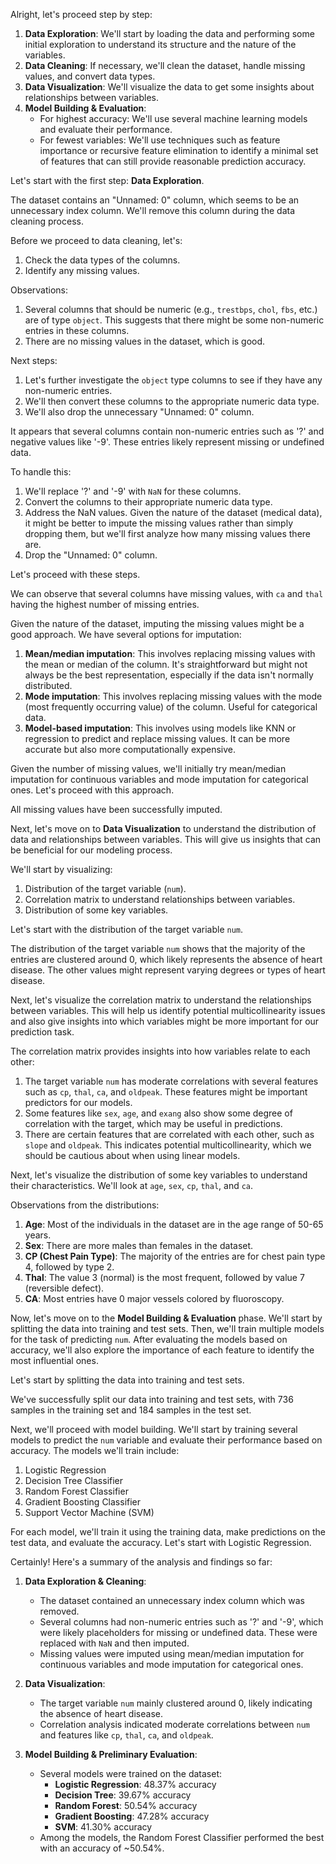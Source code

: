 Alright, let's proceed step by step:

1. **Data Exploration**: We'll start by loading the data and performing some initial exploration to understand its structure and the nature of the variables.
2. **Data Cleaning**: If necessary, we'll clean the dataset, handle missing values, and convert data types.
3. **Data Visualization**: We'll visualize the data to get some insights about relationships between variables.
4. **Model Building & Evaluation**: 
   - For highest accuracy: We'll use several machine learning models and evaluate their performance.
   - For fewest variables: We'll use techniques such as feature importance or recursive feature elimination to identify a minimal set of features that can still provide reasonable prediction accuracy.

Let's start with the first step: **Data Exploration**.

The dataset contains an "Unnamed: 0" column, which seems to be an unnecessary index column. We'll remove this column during the data cleaning process.

Before we proceed to data cleaning, let's:

1. Check the data types of the columns.
2. Identify any missing values.

Observations:

1. Several columns that should be numeric (e.g., `trestbps`, `chol`, `fbs`, etc.) are of type `object`. This suggests that there might be some non-numeric entries in these columns.
2. There are no missing values in the dataset, which is good.

Next steps:

1. Let's further investigate the `object` type columns to see if they have any non-numeric entries.
2. We'll then convert these columns to the appropriate numeric data type.
3. We'll also drop the unnecessary "Unnamed: 0" column.

It appears that several columns contain non-numeric entries such as '?' and negative values like '-9'. These entries likely represent missing or undefined data.

To handle this:

1. We'll replace '?' and '-9' with `NaN` for these columns.
2. Convert the columns to their appropriate numeric data type.
3. Address the NaN values. Given the nature of the dataset (medical data), it might be better to impute the missing values rather than simply dropping them, but we'll first analyze how many missing values there are.
4. Drop the "Unnamed: 0" column.

Let's proceed with these steps.

We can observe that several columns have missing values, with `ca` and `thal` having the highest number of missing entries.

Given the nature of the dataset, imputing the missing values might be a good approach. We have several options for imputation:

1. **Mean/median imputation**: This involves replacing missing values with the mean or median of the column. It's straightforward but might not always be the best representation, especially if the data isn't normally distributed.
2. **Mode imputation**: This involves replacing missing values with the mode (most frequently occurring value) of the column. Useful for categorical data.
3. **Model-based imputation**: This involves using models like KNN or regression to predict and replace missing values. It can be more accurate but also more computationally expensive.

Given the number of missing values, we'll initially try mean/median imputation for continuous variables and mode imputation for categorical ones. Let's proceed with this approach.

All missing values have been successfully imputed.

Next, let's move on to **Data Visualization** to understand the distribution of data and relationships between variables. This will give us insights that can be beneficial for our modeling process.

We'll start by visualizing:

1. Distribution of the target variable (`num`).
2. Correlation matrix to understand relationships between variables.
3. Distribution of some key variables.

Let's start with the distribution of the target variable `num`.

The distribution of the target variable `num` shows that the majority of the entries are clustered around 0, which likely represents the absence of heart disease. The other values might represent varying degrees or types of heart disease.

Next, let's visualize the correlation matrix to understand the relationships between variables. This will help us identify potential multicollinearity issues and also give insights into which variables might be more important for our prediction task.

The correlation matrix provides insights into how variables relate to each other:

1. The target variable `num` has moderate correlations with several features such as `cp`, `thal`, `ca`, and `oldpeak`. These features might be important predictors for our models.
2. Some features like `sex`, `age`, and `exang` also show some degree of correlation with the target, which may be useful in predictions.
3. There are certain features that are correlated with each other, such as `slope` and `oldpeak`. This indicates potential multicollinearity, which we should be cautious about when using linear models.

Next, let's visualize the distribution of some key variables to understand their characteristics. We'll look at `age`, `sex`, `cp`, `thal`, and `ca`.

Observations from the distributions:

1. **Age**: Most of the individuals in the dataset are in the age range of 50-65 years.
2. **Sex**: There are more males than females in the dataset.
3. **CP (Chest Pain Type)**: The majority of the entries are for chest pain type 4, followed by type 2.
4. **Thal**: The value 3 (normal) is the most frequent, followed by value 7 (reversible defect).
5. **CA**: Most entries have 0 major vessels colored by fluoroscopy.

Now, let's move on to the **Model Building & Evaluation** phase. We'll start by splitting the data into training and test sets. Then, we'll train multiple models for the task of predicting `num`. After evaluating the models based on accuracy, we'll also explore the importance of each feature to identify the most influential ones.

Let's start by splitting the data into training and test sets.

We've successfully split our data into training and test sets, with 736 samples in the training set and 184 samples in the test set.

Next, we'll proceed with model building. We'll start by training several models to predict the `num` variable and evaluate their performance based on accuracy. The models we'll train include:

1. Logistic Regression
2. Decision Tree Classifier
3. Random Forest Classifier
4. Gradient Boosting Classifier
5. Support Vector Machine (SVM)

For each model, we'll train it using the training data, make predictions on the test data, and evaluate the accuracy. Let's start with Logistic Regression.

Certainly! Here's a summary of the analysis and findings so far:

1. **Data Exploration & Cleaning**:
   - The dataset contained an unnecessary index column which was removed.
   - Several columns had non-numeric entries such as '?' and '-9', which were likely placeholders for missing or undefined data. These were replaced with `NaN` and then imputed.
   - Missing values were imputed using mean/median imputation for continuous variables and mode imputation for categorical ones.

2. **Data Visualization**:
   - The target variable `num` mainly clustered around 0, likely indicating the absence of heart disease.
   - Correlation analysis indicated moderate correlations between `num` and features like `cp`, `thal`, `ca`, and `oldpeak`.

3. **Model Building & Preliminary Evaluation**:
   - Several models were trained on the dataset:
     - **Logistic Regression**: 48.37% accuracy
     - **Decision Tree**: 39.67% accuracy
     - **Random Forest**: 50.54% accuracy
     - **Gradient Boosting**: 47.28% accuracy
     - **SVM**: 41.30% accuracy
   - Among the models, the Random Forest Classifier performed the best with an accuracy of ~50.54%.

